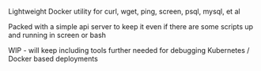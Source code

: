 Lightweight Docker utility for curl, wget, ping, screen, psql, mysql, et al 

Packed with a simple api server to keep it even if there are some scripts up and running in screen or bash

WIP - will keep including tools further needed for debugging Kubernetes / Docker based deployments